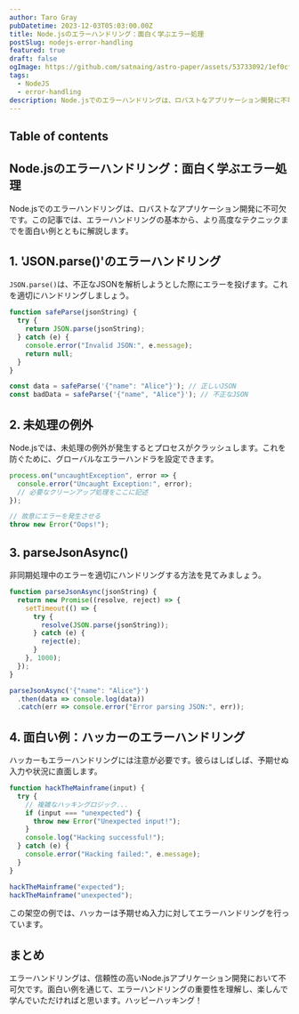 ```yaml
---
author: Taro Gray
pubDatetime: 2023-12-03T05:03:00.00Z
title: Node.jsのエラーハンドリング：面白く学ぶエラー処理
postSlug: nodejs-error-handling
featured: true
draft: false
ogImage: https://github.com/satnaing/astro-paper/assets/53733092/1ef0cf03-8137-4d67-ac81-84a032119e3a
tags:
  - NodeJS
  - error-handling
description: Node.jsでのエラーハンドリングは、ロバストなアプリケーション開発に不可欠です。この記事では、エラーハンドリングの基本から、より高度なテクニックまでを面白い例とともに解説します。
---
```


## Table of contents

## Node.jsのエラーハンドリング：面白く学ぶエラー処理

Node.jsでのエラーハンドリングは、ロバストなアプリケーション開発に不可欠です。この記事では、エラーハンドリングの基本から、より高度なテクニックまでを面白い例とともに解説します。

## 1. 'JSON.parse()'のエラーハンドリング

`JSON.parse()`は、不正なJSONを解析しようとした際にエラーを投げます。これを適切にハンドリングしましょう。

```javascript
function safeParse(jsonString) {
  try {
    return JSON.parse(jsonString);
  } catch (e) {
    console.error("Invalid JSON:", e.message);
    return null;
  }
}

const data = safeParse('{"name": "Alice"}'); // 正しいJSON
const badData = safeParse('{"name", "Alice"}'); // 不正なJSON
```

## 2. 未処理の例外

Node.jsでは、未処理の例外が発生するとプロセスがクラッシュします。これを防ぐために、グローバルなエラーハンドラを設定できます。

```javascript
process.on("uncaughtException", error => {
  console.error("Uncaught Exception:", error);
  // 必要なクリーンアップ処理をここに記述
});

// 故意にエラーを発生させる
throw new Error("Oops!");
```

## 3. parseJsonAsync()

非同期処理中のエラーを適切にハンドリングする方法を見てみましょう。

```javascript
function parseJsonAsync(jsonString) {
  return new Promise((resolve, reject) => {
    setTimeout(() => {
      try {
        resolve(JSON.parse(jsonString));
      } catch (e) {
        reject(e);
      }
    }, 1000);
  });
}

parseJsonAsync('{"name": "Alice"}')
  .then(data => console.log(data))
  .catch(err => console.error("Error parsing JSON:", err));
```

## 4. 面白い例：ハッカーのエラーハンドリング

ハッカーもエラーハンドリングには注意が必要です。彼らはしばしば、予期せぬ入力や状況に直面します。

```javascript
function hackTheMainframe(input) {
  try {
    // 複雑なハッキングロジック...
    if (input === "unexpected") {
      throw new Error("Unexpected input!");
    }
    console.log("Hacking successful!");
  } catch (e) {
    console.error("Hacking failed:", e.message);
  }
}

hackTheMainframe("expected");
hackTheMainframe("unexpected");
```

この架空の例では、ハッカーは予期せぬ入力に対してエラーハンドリングを行っています。

## まとめ

エラーハンドリングは、信頼性の高いNode.jsアプリケーション開発において不可欠です。面白い例を通じて、エラーハンドリングの重要性を理解し、楽しんで学んでいただければと思います。ハッピーハッキング！
